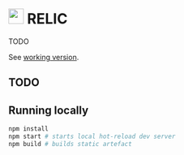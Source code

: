 # <img src="public/favicon.ico" height="30pt"> RELIC

TODO

See [working version](https://chengfr.github.io/RELIC-web/).

## TODO

## Running locally

```bash
npm install
npm start # starts local hot-reload dev server
npm build # builds static artefact
```

<!-- npm run deploy -->